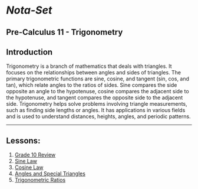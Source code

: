 # ***Nota-Set***
## Pre-Calculus 11 - Trigonometry
## **Introduction**

Trigonometry is a branch of mathematics that deals with triangles. It focuses on the relationships between angles and sides of triangles. The primary trigonometric functions are sine, cosine, and tangent (sin, cos, and tan), which relate angles to the ratios of sides. Sine compares the side opposite an angle to the hypotenuse, cosine compares the adjacent side to the hypotenuse, and tangent compares the opposite side to the adjacent side. Trigonometry helps solve problems involving triangle measurements, such as finding side lengths or angles. It has applications in various fields and is used to understand distances, heights, angles, and periodic patterns.

---

## **Lessons**:
1. [Grade 10 Review](../Notes/PC11/Trigonometry/Lesson%201%20(Grade%2010%20Review).html)
2. [Sine Law](../Notes/PC11/Trigonometry/Lesson%202%20(Sine%20Law).html)
3. [Cosine Law](../Notes/PC11/Trigonometry/Lesson%203%20(Cosine%20Law).html)
4. [Angles and Special Triangles](../Notes/PC11/Trigonometry/Lesson%204%20(Angles%20and%20Special%20Triangles).html)
5. [Trigonometric Ratios](../Notes/PC11/Trigonometry/Lesson%205%20(Trigonometric%20Ratios).html)